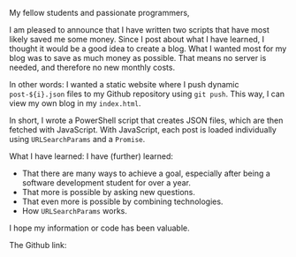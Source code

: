 My fellow students and passionate programmers,

I am pleased to announce that I have written two scripts that have most likely saved me some money.
Since I post about what I have learned, I thought it would be a good idea to create a blog.
What I wanted most for my blog was to save as much money as possible. That means no server is needed, and therefore no new monthly costs.

In other words: I wanted a static website where I push dynamic `post-${i}.json` files to my Github repository using `git push`. This way, I can view my own blog in my `index.html`.

In short, I wrote a PowerShell script that creates JSON files, which are then fetched with JavaScript. With JavaScript, each post is loaded individually using `URLSearchParams` and a `Promise`.

What I have learned:
I have (further) learned:
- That there are many ways to achieve a goal, especially after being a software development student for over a year.
- That more is possible by asking new questions.
- That even more is possible by combining technologies.
- How `URLSearchParams` works.

I hope my information or code has been valuable.

The Github link: